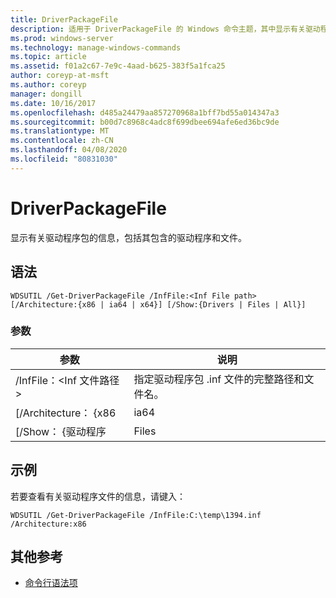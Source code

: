 ```yaml
---
title: DriverPackageFile
description: 适用于 DriverPackageFile 的 Windows 命令主题，其中显示有关驱动程序包的信息，包括驱动程序包的驱动程序和文件。
ms.prod: windows-server
ms.technology: manage-windows-commands
ms.topic: article
ms.assetid: f01a2c67-7e9c-4aad-b625-383f5a1fca25
author: coreyp-at-msft
ms.author: coreyp
manager: dongill
ms.date: 10/16/2017
ms.openlocfilehash: d485a24479aa857270968a1bff7bd55a014347a3
ms.sourcegitcommit: b00d7c8968c4adc8f699dbee694afe6ed36bc9de
ms.translationtype: MT
ms.contentlocale: zh-CN
ms.lasthandoff: 04/08/2020
ms.locfileid: "80831030"
---
```

# <a name="get-driverpackagefile"></a>DriverPackageFile

显示有关驱动程序包的信息，包括其包含的驱动程序和文件。

## <a name="syntax"></a>语法

```
WDSUTIL /Get-DriverPackageFile /InfFile:<Inf File path> [/Architecture:{x86 | ia64 | x64}] [/Show:{Drivers | Files | All}]
```

### <a name="parameters"></a>参数

|         参数         |                              说明                               |
|---------------------------|------------------------------------------------------------------------|
| /InfFile：\<Inf 文件路径 > | 指定驱动程序包 .inf 文件的完整路径和文件名。 |
|    [/Architecture： {x86    |                                  ia64                                  |
|     [/Show： {驱动程序      |                                 Files                                  |

## <a name="examples"></a><a name=BKMK_examples></a>示例

若要查看有关驱动程序文件的信息，请键入：
```
WDSUTIL /Get-DriverPackageFile /InfFile:C:\temp\1394.inf /Architecture:x86
```

## <a name="additional-references"></a>其他参考

- [命令行语法项](command-line-syntax-key.md)